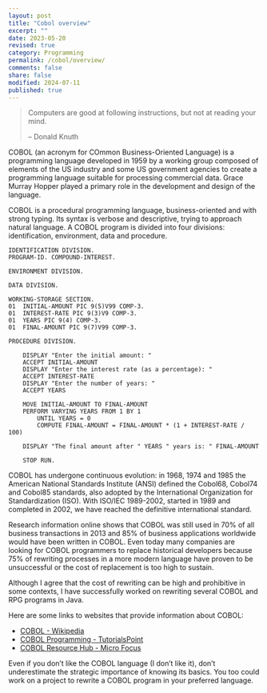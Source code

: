 ```yaml
---
layout: post
title: "Cobol overview"
excerpt: ""
date: 2023-05-20
revised: true
category: Programming 
permalink: /cobol/overview/
comments: false
share: false
modified: 2024-07-11
published: true
---
```


> Computers are good at following instructions, but not at reading your mind.
>
> – Donald Knuth


COBOL (an acronym for COmmon Business-Oriented Language) is a programming language developed in 1959 by a working group composed of elements of the US industry and some US government agencies to create a programming language suitable for processing commercial data. Grace Murray Hopper played a primary role in the development and design of the language.

COBOL is a procedural programming language, business-oriented and with strong typing. Its syntax is verbose and descriptive, trying to approach natural language. A COBOL program is divided into four divisions: identification, environment, data and procedure.

```COBOL
IDENTIFICATION DIVISION.
PROGRAM-ID. COMPOUND-INTEREST.

ENVIRONMENT DIVISION.

DATA DIVISION.

WORKING-STORAGE SECTION.
01  INITIAL-AMOUNT PIC 9(5)V99 COMP-3.
01  INTEREST-RATE PIC 9(3)V9 COMP-3.
01  YEARS PIC 9(4) COMP-3.
01  FINAL-AMOUNT PIC 9(7)V99 COMP-3.

PROCEDURE DIVISION.

    DISPLAY "Enter the initial amount: "
    ACCEPT INITIAL-AMOUNT
    DISPLAY "Enter the interest rate (as a percentage): "
    ACCEPT INTEREST-RATE
    DISPLAY "Enter the number of years: "
    ACCEPT YEARS

    MOVE INITIAL-AMOUNT TO FINAL-AMOUNT
    PERFORM VARYING YEARS FROM 1 BY 1
        UNTIL YEARS = 0
        COMPUTE FINAL-AMOUNT = FINAL-AMOUNT * (1 + INTEREST-RATE / 100)

    DISPLAY "The final amount after " YEARS " years is: " FINAL-AMOUNT

    STOP RUN.
```


COBOL has undergone continuous evolution: in 1968, 1974 and 1985 the American National Standards Institute (ANSI) defined the Cobol68, Cobol74 and Cobol85 standards, also adopted by the International Organization for Standardization (ISO). With ISO/IEC 1989-2002, started in 1989 and completed in 2002, we have reached the definitive international standard.

Research information online shows that COBOL was still used in 70% of all business transactions in 2013 and 85% of business applications worldwide would have been written in COBOL. Even today many companies are looking for COBOL programmers to replace historical developers because 75% of rewriting processes in a more modern language have proven to be unsuccessful or the cost of replacement is too high to sustain. 

Although I agree that the cost of rewriting can be high and prohibitive in some contexts, I have successfully worked on rewriting several COBOL and RPG programs in Java.

Here are some links to websites that provide information about COBOL:

- [COBOL - Wikipedia](https://en.wikipedia.org/wiki/COBOL)
- [COBOL Programming - TutorialsPoint](https://www.tutorialspoint.com/cobol/index.htm)
- [COBOL Resource Hub - Micro Focus](https://www.microfocus.com/en-us/trend/cobol-resource-hub)

Even if you don’t like the COBOL language (I don’t like it), don’t underestimate the strategic importance of knowing its basics. You too could work on a project to rewrite a COBOL program in your preferred language.
